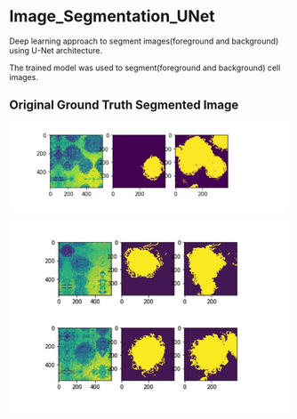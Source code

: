 # Image_Segmentation_UNet

 Deep learning approach to segment images(foreground and background) using U-Net architecture. 
 
 The trained model was used to segment(foreground and background) cell images.
 
 ## Original   Ground Truth   Segmented Image
 
 <p align="center">
  <img src="/images/seg1.JPG">
</p>

<p align="center">
  <img src="/images/seg2.JPG">
</p>
